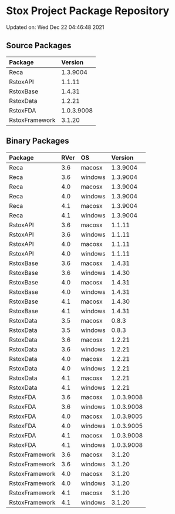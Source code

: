 # Stox Project Package Repository


Updated on: Wed Dec 22 04:46:48 2021
## Source Packages

|Package        |Version    |
|:--------------|:----------|
|Reca           |1.3.9004   |
|RstoxAPI       |1.1.11     |
|RstoxBase      |1.4.31     |
|RstoxData      |1.2.21     |
|RstoxFDA       |1.0.3.9008 |
|RstoxFramework |3.1.20     |

## Binary Packages

|Package        |RVer |OS      |Version    |
|:--------------|:----|:-------|:----------|
|Reca           |3.6  |macosx  |1.3.9004   |
|Reca           |3.6  |windows |1.3.9004   |
|Reca           |4.0  |macosx  |1.3.9004   |
|Reca           |4.0  |windows |1.3.9004   |
|Reca           |4.1  |macosx  |1.3.9004   |
|Reca           |4.1  |windows |1.3.9004   |
|RstoxAPI       |3.6  |macosx  |1.1.11     |
|RstoxAPI       |3.6  |windows |1.1.11     |
|RstoxAPI       |4.0  |macosx  |1.1.11     |
|RstoxAPI       |4.0  |windows |1.1.11     |
|RstoxBase      |3.6  |macosx  |1.4.31     |
|RstoxBase      |3.6  |windows |1.4.30     |
|RstoxBase      |4.0  |macosx  |1.4.31     |
|RstoxBase      |4.0  |windows |1.4.31     |
|RstoxBase      |4.1  |macosx  |1.4.30     |
|RstoxBase      |4.1  |windows |1.4.31     |
|RstoxData      |3.5  |macosx  |0.8.3      |
|RstoxData      |3.5  |windows |0.8.3      |
|RstoxData      |3.6  |macosx  |1.2.21     |
|RstoxData      |3.6  |windows |1.2.21     |
|RstoxData      |4.0  |macosx  |1.2.21     |
|RstoxData      |4.0  |windows |1.2.21     |
|RstoxData      |4.1  |macosx  |1.2.21     |
|RstoxData      |4.1  |windows |1.2.21     |
|RstoxFDA       |3.6  |macosx  |1.0.3.9008 |
|RstoxFDA       |3.6  |windows |1.0.3.9008 |
|RstoxFDA       |4.0  |macosx  |1.0.3.9005 |
|RstoxFDA       |4.0  |windows |1.0.3.9005 |
|RstoxFDA       |4.1  |macosx  |1.0.3.9008 |
|RstoxFDA       |4.1  |windows |1.0.3.9008 |
|RstoxFramework |3.6  |macosx  |3.1.20     |
|RstoxFramework |3.6  |windows |3.1.20     |
|RstoxFramework |4.0  |macosx  |3.1.20     |
|RstoxFramework |4.0  |windows |3.1.20     |
|RstoxFramework |4.1  |macosx  |3.1.20     |
|RstoxFramework |4.1  |windows |3.1.20     |
